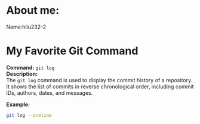 # About me:
Name:hliu232-2

# My Favorite Git Command

**Command:** `git log`  
**Description:**  
The `git log` command is used to display the commit history of a repository.  
It shows the list of commits in reverse chronological order, including commit IDs, authors, dates, and messages.

**Example:**  
```bash
git log --oneline
